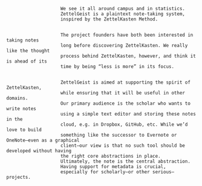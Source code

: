 

                        We see it all around campus and in statistics.
                        ZettelGeist is a plaintext note-taking system, 
                        inspired by the ZettelKasten Method.
                    

                        The project founders have both been interested in taking notes
                        long before discovering ZettelKasten. We really like the thought 
                        process behind ZettelKasten, however, and think it is ahead of its
                        time by being “less is more” in its focus.

                   
                        ZettelGeist is aimed at supporting the spirit of ZettelKasten,
                        while ensuring that it will be useful in other domains.
                        Our primary audience is the scholar who wants to write notes 
                        using a simple text editor and storing these notes in the 
                        cloud, e.g. in Dropbox, GitHub, etc. While we’d love to build 
                        something like the successor to Evernote or OneNote–even as a graphical
                        client–our view is that no such tool should be developed without having
                        the right core abstractions in place.
                        Ultimately, the note is the central abstraction.
                        Having support for metadata is crucial,
                        especially for scholarly–or other serious–projects.
                  
